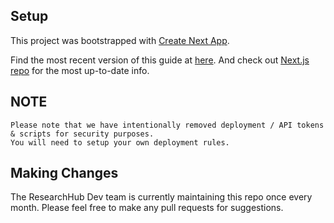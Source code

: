 ## Setup
This project was bootstrapped with [Create Next App](https://github.com/segmentio/create-next-app).

Find the most recent version of this guide at [here](https://github.com/segmentio/create-next-app/blob/master/lib/templates/default/README.md). And check out [Next.js repo](https://github.com/zeit/next.js) for the most up-to-date info.

## NOTE
```
Please note that we have intentionally removed deployment / API tokens & scripts for security purposes. 
You will need to setup your own deployment rules.  
```


## Making Changes

The ResearchHub Dev team is currently maintaining this repo once every month. 
Please feel free to make any pull requests for suggestions.
